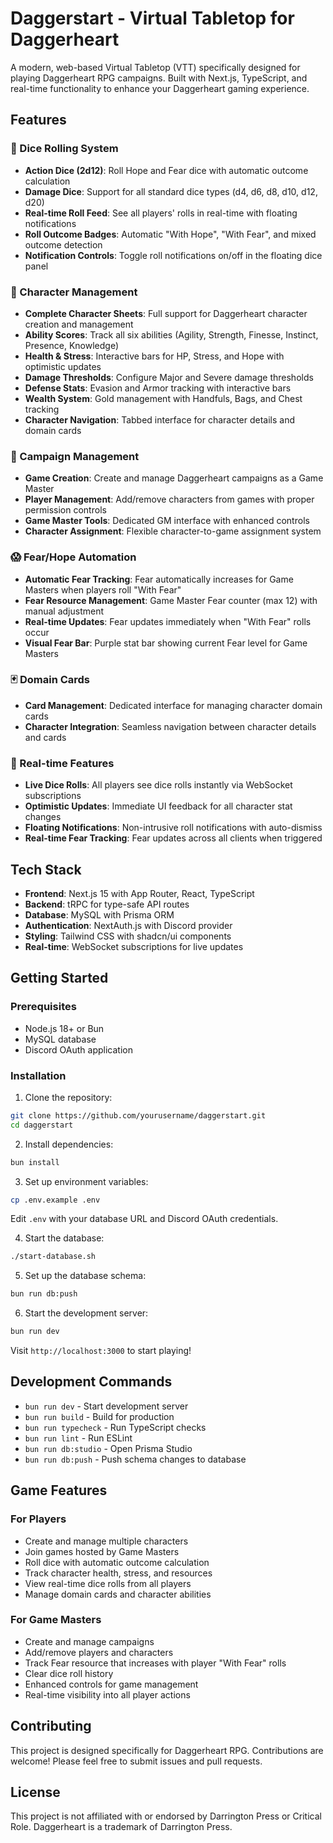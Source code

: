 # Daggerstart - Virtual Tabletop for Daggerheart

A modern, web-based Virtual Tabletop (VTT) specifically designed for playing Daggerheart RPG campaigns. Built with Next.js, TypeScript, and real-time functionality to enhance your Daggerheart gaming experience.

## Features

### 🎲 Dice Rolling System
- **Action Dice (2d12)**: Roll Hope and Fear dice with automatic outcome calculation
- **Damage Dice**: Support for all standard dice types (d4, d6, d8, d10, d12, d20)
- **Real-time Roll Feed**: See all players' rolls in real-time with floating notifications
- **Roll Outcome Badges**: Automatic "With Hope", "With Fear", and mixed outcome detection
- **Notification Controls**: Toggle roll notifications on/off in the floating dice panel

### 👥 Character Management
- **Complete Character Sheets**: Full support for Daggerheart character creation and management
- **Ability Scores**: Track all six abilities (Agility, Strength, Finesse, Instinct, Presence, Knowledge)
- **Health & Stress**: Interactive bars for HP, Stress, and Hope with optimistic updates
- **Damage Thresholds**: Configure Major and Severe damage thresholds
- **Defense Stats**: Evasion and Armor tracking with interactive bars
- **Wealth System**: Gold management with Handfuls, Bags, and Chest tracking
- **Character Navigation**: Tabbed interface for character details and domain cards

### 🏰 Campaign Management  
- **Game Creation**: Create and manage Daggerheart campaigns as a Game Master
- **Player Management**: Add/remove characters from games with proper permission controls
- **Game Master Tools**: Dedicated GM interface with enhanced controls
- **Character Assignment**: Flexible character-to-game assignment system

### 😱 Fear/Hope Automation
- **Automatic Fear Tracking**: Fear automatically increases for Game Masters when players roll "With Fear"
- **Fear Resource Management**: Game Master Fear counter (max 12) with manual adjustment
- **Real-time Updates**: Fear updates immediately when "With Fear" rolls occur
- **Visual Fear Bar**: Purple stat bar showing current Fear level for Game Masters

### 🃏 Domain Cards
- **Card Management**: Dedicated interface for managing character domain cards
- **Character Integration**: Seamless navigation between character details and cards

### 🔄 Real-time Features
- **Live Dice Rolls**: All players see dice rolls instantly via WebSocket subscriptions
- **Optimistic Updates**: Immediate UI feedback for all character stat changes
- **Floating Notifications**: Non-intrusive roll notifications with auto-dismiss
- **Real-time Fear Tracking**: Fear updates across all clients when triggered

## Tech Stack

- **Frontend**: Next.js 15 with App Router, React, TypeScript
- **Backend**: tRPC for type-safe API routes
- **Database**: MySQL with Prisma ORM
- **Authentication**: NextAuth.js with Discord provider
- **Styling**: Tailwind CSS with shadcn/ui components
- **Real-time**: WebSocket subscriptions for live updates

## Getting Started

### Prerequisites
- Node.js 18+ or Bun
- MySQL database
- Discord OAuth application

### Installation

1. Clone the repository:
```bash
git clone https://github.com/yourusername/daggerstart.git
cd daggerstart
```

2. Install dependencies:
```bash
bun install
```

3. Set up environment variables:
```bash
cp .env.example .env
```
Edit `.env` with your database URL and Discord OAuth credentials.

4. Start the database:
```bash
./start-database.sh
```

5. Set up the database schema:
```bash
bun run db:push
```

6. Start the development server:
```bash
bun run dev
```

Visit `http://localhost:3000` to start playing!

## Development Commands

- `bun run dev` - Start development server
- `bun run build` - Build for production
- `bun run typecheck` - Run TypeScript checks
- `bun run lint` - Run ESLint
- `bun run db:studio` - Open Prisma Studio
- `bun run db:push` - Push schema changes to database

## Game Features

### For Players
- Create and manage multiple characters
- Join games hosted by Game Masters
- Roll dice with automatic outcome calculation
- Track character health, stress, and resources
- View real-time dice rolls from all players
- Manage domain cards and character abilities

### For Game Masters
- Create and manage campaigns
- Add/remove players and characters
- Track Fear resource that increases with player "With Fear" rolls
- Clear dice roll history
- Enhanced controls for game management
- Real-time visibility into all player actions

## Contributing

This project is designed specifically for Daggerheart RPG. Contributions are welcome! Please feel free to submit issues and pull requests.

## License

This project is not affiliated with or endorsed by Darrington Press or Critical Role. Daggerheart is a trademark of Darrington Press.